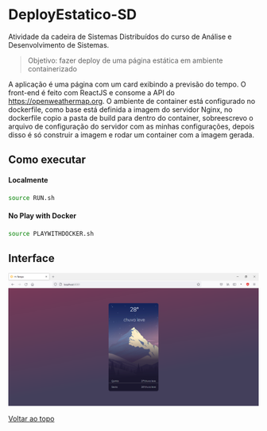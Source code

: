 # DeployEstatico-SD

Atividade da cadeira de Sistemas Distribuídos do curso de Análise e Desenvolvimento de Sistemas.

>Objetivo: fazer deploy de uma página estática em ambiente containerizado

A aplicação é uma página com um card exibindo a previsão do tempo. O front-end é feito com ReactJS e consome a API do <https://openweathermap.org>. O ambiente de container está configurado no dockerfile, como base está definida a imagem do servidor Nginx, no dockerfile copio a pasta de build para dentro do container, sobreescrevo o arquivo de configuração do servidor com as minhas configurações, depois disso é só construir a imagem e rodar um container com a imagem gerada.

## Como executar

#### Localmente
```bash
source RUN.sh
```

#### No Play with Docker
```bash
source PLAYWITHDOCKER.sh
```
## Interface
![Screenshot da interface](docs/ui.png)

[Voltar ao topo](#deployestatico-sd)